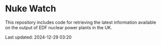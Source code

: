 # Nuke Watch

This repository includes code for retrieving the latest information available on the output of EDF nuclear power plants in the UK.

Last updated: 2024-12-29 03:20